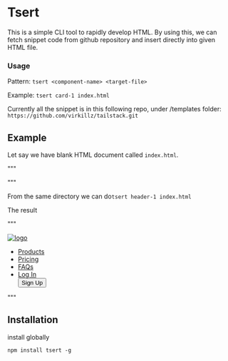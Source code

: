 # Tsert

This is a simple CLI tool to rapidly develop HTML. By using this, we can fetch snippet code from github repository and insert directly into given HTML file.

### Usage

Pattern: 
`tsert <component-name> <target-file>`

Example:
 `tsert card-1 index.html`

Currently all the snippet is in this following repo, under /templates folder:
`https://github.com/virkillz/tailstack.git`

## Example

Let say we have blank HTML document called `index.html`.

"""

<!DOCTYPE html>
<html lang="en">
<head>
    <meta charset="UTF-8">
    <meta name="viewport" content="width=device-width, initial-scale=1.0">
    <meta http-equiv="X-UA-Compatible" content="ie=edge">
    <title>Document</title>
</head>
<body>
    
</body>
</html>

"""

From the same directory we can do`tsert header-1 index.html`

The result 

"""
<!DOCTYPE html>
<html lang="en">
<head>
    <meta charset="UTF-8">
    <meta name="viewport" content="width=device-width, initial-scale=1.0">
    <meta http-equiv="X-UA-Compatible" content="ie=edge">
    <title>Document</title>
</head>
<body>
    

<nav class="font-sans bg-white text-center flex justify-between my-4 mx-auto container overflow-hidden">
  <a href="/" class="block text-left">
    <img src="https://stitches-cdn.hyperyolo.com/logo.png" class="h-10 sm:h-10 rounded-full" alt="logo">
  </a>
  <ul class="text-sm text-gray-700  flex items-center">
    <li><a href="#" class="inline-block py-2 px-3 text-gray-900 hover:text-gray-700 no-underline">Products</a></li>
    <li><a href="#" class="inline-block py-2 px-3 text-gray-900 hover:text-gray-700 no-underline">Pricing</a></li>
    <li class="pr-2"><a href="#" class="inline-block py-2 px-3 text-gray-900 hover:text-gray-700 no-underline">FAQs</a></li>
    <li class="pl-2 border-l"><a href="#" class="inline-block py-2 px-3 text-gray-900 hover:text-gray-700 no-underline">Log In</a></li>
    <button class="bg-primary-std hover:bg-primary-light text-white ml-4 py-2 px-3 rounded">
    Sign Up
    </button>
  </ul>
</nav>

</body>
</html>

"""


## Installation

install globally

`npm install tsert -g`

